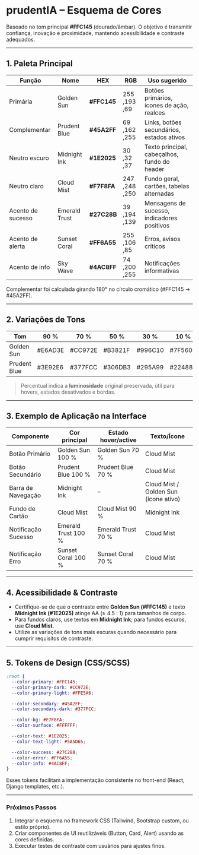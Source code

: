# prudentIA – Esquema de Cores

Baseado no tom principal **#FFC145** (dourado/âmbar). O objetivo é transmitir confiança, inovação e proximidade, mantendo acessibilidade e contraste adequados.

---

## 1. Paleta Principal

| Função | Nome | HEX | RGB | Uso sugerido |
|--------|------|-----|-----|--------------|
| Primária | Golden Sun | **#FFC145** | 255 ,193 ,69 | Botões primários, ícones de ação, realces |
| Complementar | Prudent Blue | **#45A2FF** | 69 ,162 ,255 | Links, botões secundários, estados ativos |
| Neutro escuro | Midnight Ink | **#1E2025** | 30 ,32 ,37 | Texto principal, cabeçalhos, fundo do header |
| Neutro claro | Cloud Mist | **#F7F8FA** | 247 ,248 ,250 | Fundo geral, cartões, tabelas alternadas |
| Acento de sucesso | Emerald Trust | **#27C28B** | 39 ,194 ,139 | Mensagens de sucesso, indicadores positivos |
| Acento de alerta | Sunset Coral | **#FF6A55** | 255 ,106 ,85 | Erros, avisos críticos |
| Acento de info | Sky Wave | **#4AC8FF** | 74 ,200 ,255 | Notificações informativas |

Complementar foi calculada girando 180° no círculo cromático (#FFC145 → #45A2FF).

---

## 2. Variações de Tons

| Tom | 90 % | 70 % | 50 % | 30 % | 10 % |
|-----|------|------|------|------|------|
| Golden Sun | #E6AD3E | #CC972E | #B3821F | #996C10 | #7F5600 |
| Prudent Blue | #3E92E6 | #377FCC | #306DB3 | #295A99 | #224880 |

> Percentual indica a **luminosidade** original preservada, útil para hovers, estados desativados e bordas.

---

## 3. Exemplo de Aplicação na Interface

| Componente | Cor principal | Estado hover/active | Texto/Ícone |
|------------|---------------|---------------------|-------------|
| Botão Primário | Golden Sun 100 % | Golden Sun 70 % | Cloud Mist |
| Botão Secundário | Prudent Blue 100 % | Prudent Blue 70 % | Cloud Mist |
| Barra de Navegação | Midnight Ink | – | Cloud Mist / Golden Sun (ícone ativo) |
| Fundo de Cartão | Cloud Mist | Cloud Mist 90 % | Midnight Ink |
| Notificação Sucesso | Emerald Trust 100 % | Emerald Trust 70 % | Cloud Mist |
| Notificação Erro | Sunset Coral 100 % | Sunset Coral 70 % | Cloud Mist |

---

## 4. Acessibilidade & Contraste

- Certifique-se de que o contraste entre **Golden Sun (#FFC145)** e texto **Midnight Ink (#1E2025)** atinge AA (≥ 4.5 : 1) para tamanhos de corpo.
- Para fundos claros, use textos em **Midnight Ink**; para fundos escuros, use **Cloud Mist**.
- Utilize as variações de tons mais escuras quando necessário para cumprir requisitos de contraste.

---

## 5. Tokens de Design (CSS/SCSS)

```scss
:root {
  --color-primary: #FFC145;
  --color-primary-dark: #CC972E;
  --color-primary-light: #FFE5A6;

  --color-secondary: #45A2FF;
  --color-secondary-dark: #377FCC;

  --color-bg: #F7F8FA;
  --color-surface: #FFFFFF;

  --color-text: #1E2025;
  --color-text-light: #5A5D65;

  --color-success: #27C28B;
  --color-error: #FF6A55;
  --color-info: #4AC8FF;
}
```

Esses tokens facilitam a implementação consistente no front-end (React, Django templates, etc.).

---

### Próximos Passos
1. Integrar o esquema no framework CSS (Tailwind, Bootstrap custom, ou estilo próprio).
2. Criar componentes de UI reutilizáveis (Button, Card, Alert) usando as cores definidas.
3. Executar testes de contraste com usuários para ajustes finos. 
